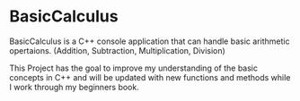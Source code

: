 # BasicCalculus

BasicCalculus is a C++ console application that can handle basic arithmetic opertaions. (Addition, Subtraction, Multiplication, Division)

This Project has the goal to improve my understanding of the basic concepts in C++ and will be updated with new functions and methods while I work through my beginners book.

